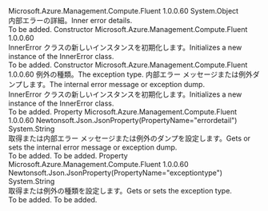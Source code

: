 <Type Name="InnerError" FullName="Microsoft.Azure.Management.Compute.Fluent.Models.InnerError">
  <TypeSignature Language="C#" Value="public class InnerError" />
  <TypeSignature Language="ILAsm" Value=".class public auto ansi beforefieldinit InnerError extends System.Object" />
  <TypeSignature Language="DocId" Value="T:Microsoft.Azure.Management.Compute.Fluent.Models.InnerError" />
  <TypeSignature Language="VB.NET" Value="Public Class InnerError" />
  <TypeSignature Language="F#" Value="type InnerError = class" />
  <AssemblyInfo>
    <AssemblyName>Microsoft.Azure.Management.Compute.Fluent</AssemblyName>
    <AssemblyVersion>1.0.0.60</AssemblyVersion>
  </AssemblyInfo>
  <Base>
    <BaseTypeName>System.Object</BaseTypeName>
  </Base>
  <Interfaces />
  <Docs>
    <summary>
            <span data-ttu-id="a8284-101">内部エラーの詳細。</span><span class="sxs-lookup"><span data-stu-id="a8284-101">Inner error details.</span></span>
            </summary>
    <remarks>To be added.</remarks>
  </Docs>
  <Members>
    <Member MemberName=".ctor">
      <MemberSignature Language="C#" Value="public InnerError ();" />
      <MemberSignature Language="ILAsm" Value=".method public hidebysig specialname rtspecialname instance void .ctor() cil managed" />
      <MemberSignature Language="DocId" Value="M:Microsoft.Azure.Management.Compute.Fluent.Models.InnerError.#ctor" />
      <MemberSignature Language="VB.NET" Value="Public Sub New ()" />
      <MemberType>Constructor</MemberType>
      <AssemblyInfo>
        <AssemblyName>Microsoft.Azure.Management.Compute.Fluent</AssemblyName>
        <AssemblyVersion>1.0.0.60</AssemblyVersion>
      </AssemblyInfo>
      <Parameters />
      <Docs>
        <summary>
            <span data-ttu-id="a8284-102">InnerError クラスの新しいインスタンスを初期化します。</span><span class="sxs-lookup"><span data-stu-id="a8284-102">Initializes a new instance of the InnerError class.</span></span>
            </summary>
        <remarks>To be added.</remarks>
      </Docs>
    </Member>
    <Member MemberName=".ctor">
      <MemberSignature Language="C#" Value="public InnerError (string exceptiontype = null, string errordetail = null);" />
      <MemberSignature Language="ILAsm" Value=".method public hidebysig specialname rtspecialname instance void .ctor(string exceptiontype, string errordetail) cil managed" />
      <MemberSignature Language="DocId" Value="M:Microsoft.Azure.Management.Compute.Fluent.Models.InnerError.#ctor(System.String,System.String)" />
      <MemberSignature Language="VB.NET" Value="Public Sub New (Optional exceptiontype As String = null, Optional errordetail As String = null)" />
      <MemberSignature Language="F#" Value="new Microsoft.Azure.Management.Compute.Fluent.Models.InnerError : string * string -&gt; Microsoft.Azure.Management.Compute.Fluent.Models.InnerError" Usage="new Microsoft.Azure.Management.Compute.Fluent.Models.InnerError (exceptiontype, errordetail)" />
      <MemberType>Constructor</MemberType>
      <AssemblyInfo>
        <AssemblyName>Microsoft.Azure.Management.Compute.Fluent</AssemblyName>
        <AssemblyVersion>1.0.0.60</AssemblyVersion>
      </AssemblyInfo>
      <Parameters>
        <Parameter Name="exceptiontype" Type="System.String" />
        <Parameter Name="errordetail" Type="System.String" />
      </Parameters>
      <Docs>
        <param name="exceptiontype"><span data-ttu-id="a8284-103">例外の種類。</span><span class="sxs-lookup"><span data-stu-id="a8284-103">The exception type.</span></span></param>
        <param name="errordetail"><span data-ttu-id="a8284-104">内部エラー メッセージまたは例外ダンプします。</span><span class="sxs-lookup"><span data-stu-id="a8284-104">The internal error message or exception dump.</span></span></param>
        <summary>
            <span data-ttu-id="a8284-105">InnerError クラスの新しいインスタンスを初期化します。</span><span class="sxs-lookup"><span data-stu-id="a8284-105">Initializes a new instance of the InnerError class.</span></span>
            </summary>
        <remarks>To be added.</remarks>
      </Docs>
    </Member>
    <Member MemberName="Errordetail">
      <MemberSignature Language="C#" Value="public string Errordetail { get; set; }" />
      <MemberSignature Language="ILAsm" Value=".property instance string Errordetail" />
      <MemberSignature Language="DocId" Value="P:Microsoft.Azure.Management.Compute.Fluent.Models.InnerError.Errordetail" />
      <MemberSignature Language="VB.NET" Value="Public Property Errordetail As String" />
      <MemberSignature Language="F#" Value="member this.Errordetail : string with get, set" Usage="Microsoft.Azure.Management.Compute.Fluent.Models.InnerError.Errordetail" />
      <MemberType>Property</MemberType>
      <AssemblyInfo>
        <AssemblyName>Microsoft.Azure.Management.Compute.Fluent</AssemblyName>
        <AssemblyVersion>1.0.0.60</AssemblyVersion>
      </AssemblyInfo>
      <Attributes>
        <Attribute>
          <AttributeName>Newtonsoft.Json.JsonProperty(PropertyName="errordetail")</AttributeName>
        </Attribute>
      </Attributes>
      <ReturnValue>
        <ReturnType>System.String</ReturnType>
      </ReturnValue>
      <Docs>
        <summary>
            <span data-ttu-id="a8284-106">取得または内部エラー メッセージまたは例外のダンプを設定します。</span><span class="sxs-lookup"><span data-stu-id="a8284-106">Gets or sets the internal error message or exception dump.</span></span>
            </summary>
        <value>To be added.</value>
        <remarks>To be added.</remarks>
      </Docs>
    </Member>
    <Member MemberName="Exceptiontype">
      <MemberSignature Language="C#" Value="public string Exceptiontype { get; set; }" />
      <MemberSignature Language="ILAsm" Value=".property instance string Exceptiontype" />
      <MemberSignature Language="DocId" Value="P:Microsoft.Azure.Management.Compute.Fluent.Models.InnerError.Exceptiontype" />
      <MemberSignature Language="VB.NET" Value="Public Property Exceptiontype As String" />
      <MemberSignature Language="F#" Value="member this.Exceptiontype : string with get, set" Usage="Microsoft.Azure.Management.Compute.Fluent.Models.InnerError.Exceptiontype" />
      <MemberType>Property</MemberType>
      <AssemblyInfo>
        <AssemblyName>Microsoft.Azure.Management.Compute.Fluent</AssemblyName>
        <AssemblyVersion>1.0.0.60</AssemblyVersion>
      </AssemblyInfo>
      <Attributes>
        <Attribute>
          <AttributeName>Newtonsoft.Json.JsonProperty(PropertyName="exceptiontype")</AttributeName>
        </Attribute>
      </Attributes>
      <ReturnValue>
        <ReturnType>System.String</ReturnType>
      </ReturnValue>
      <Docs>
        <summary>
            <span data-ttu-id="a8284-107">取得または例外の種類を設定します。</span><span class="sxs-lookup"><span data-stu-id="a8284-107">Gets or sets the exception type.</span></span>
            </summary>
        <value>To be added.</value>
        <remarks>To be added.</remarks>
      </Docs>
    </Member>
  </Members>
</Type>